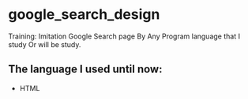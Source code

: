 # google_search_design
Training: Imitation Google Search page By Any Program language that I study Or will be study.
## The language I used until now:
- HTML
